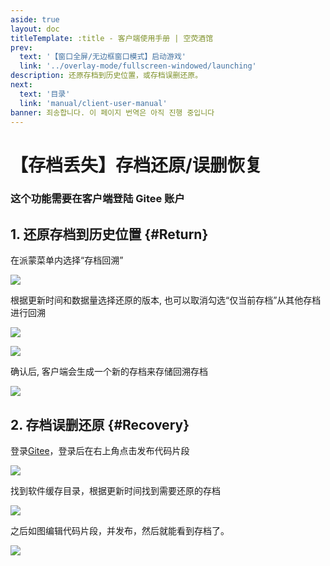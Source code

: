 ```yaml
---
aside: true
layout: doc
titleTemplate: :title - 客户端使用手册 | 空荧酒馆
prev:
  text: '【窗口全屏/无边框窗口模式】启动游戏'
  link: '../overlay-mode/fullscreen-windowed/launching'
description: 还原存档到历史位置，或存档误删还原。
next:
  text: '目录'
  link: 'manual/client-user-manual'
banner: 죄송합니다. 이 페이지 번역은 아직 진행 중입니다
---
```


[文：【存档丢失】存档还原/误删恢复]: # 'https://support.qq.com/products/321980/faqs/113007'
[#]: # '仅第 2 部分为原文直接翻译'

# 【存档丢失】存档还原/误删恢复

### 这个功能需要在客户端登陆 Gitee 账户

[还原存档到历史位置]: # '更新为客户端内还原功能教程'

## 1. 还原存档到历史位置 {#Return}

在派蒙菜单内选择“存档回溯”

![](/imgs/ko/manual/restore-recover/1.png)

根据更新时间和数据量选择还原的版本, 也可以取消勾选“仅当前存档”从其他存档进行回溯

![](/imgs/ko/manual/restore-recover/2.png)

![](/imgs/ko/manual/restore-recover/3.png)

确认后, 客户端会生成一个新的存档来存储回溯存档

![](/imgs/ko/manual/restore-recover/4.png)

## 2. 存档误删还原 {#Recovery}

登录[Gitee](https://gitee.com/)，登录后在右上角点击发布代码片段

![](/imgs/ko/manual/restore-recover/5.png)

找到软件缓存目录，根据更新时间找到需要还原的存档

![](/imgs/ko/manual/restore-recover/6.png)

之后如图编辑代码片段，并发布，然后就能看到存档了。

![](/public/imgs/ko/manual/restore-recover/7.png)
